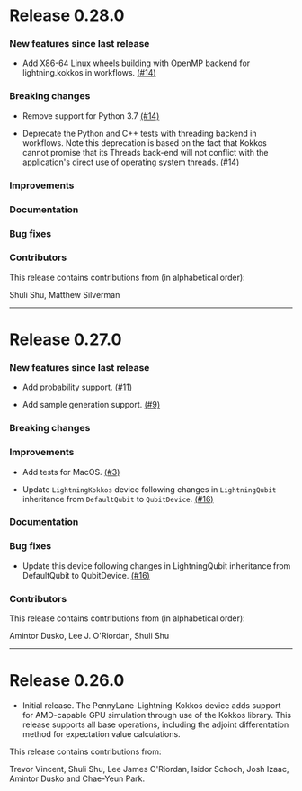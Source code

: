 # Release 0.28.0

 
### New features since last release

 * Add X86-64 Linux wheels building with OpenMP backend for lightning.kokkos in workflows.
 [(#14)](https://github.com/PennyLaneAI/pennylane-lightning-kokkos/pull/14)

### Breaking changes

 * Remove support for Python 3.7
 [(#14)](https://github.com/PennyLaneAI/pennylane-lightning-kokkos/pull/14)
 
 * Deprecate the Python and C++ tests with threading backend in workflows.
 Note this deprecation is based on the fact that Kokkos cannot promise that its Threads back-end will 
 not conflict with the application's direct use of operating system threads. 
 [(#14)](https://github.com/PennyLaneAI/pennylane-lightning-kokkos/pull/14)
 
### Improvements

### Documentation

### Bug fixes

### Contributors

This release contains contributions from (in alphabetical order):

Shuli Shu, Matthew Silverman

---
# Release 0.27.0

### New features since last release

 * Add probability support.
 [(#11)](https://github.com/PennyLaneAI/pennylane-lightning-kokkos/pull/11)

 * Add sample generation support.
 [(#9)](https://github.com/PennyLaneAI/pennylane-lightning-kokkos/pull/9)

### Breaking changes

### Improvements

 * Add tests for MacOS.
  [(#3)](https://github.com/PennyLaneAI/pennylane-lightning-kokkos/pull/3)

 * Update `LightningKokkos` device following changes in `LightningQubit` inheritance from `DefaultQubit` to `QubitDevice`.
 [(#16)](https://github.com/PennyLaneAI/pennylane-lightning-kokkos/pull/16)

### Documentation

### Bug fixes
 * Update this device following changes in LightningQubit inheritance from DefaultQubit to QubitDevice.
 [(#16)](https://github.com/PennyLaneAI/pennylane-lightning-kokkos/pull/16)

### Contributors

This release contains contributions from (in alphabetical order):

Amintor Dusko, Lee J. O'Riordan, Shuli Shu

---
# Release 0.26.0

 * Initial release. The PennyLane-Lightning-Kokkos device adds support for AMD-capable GPU simulation through use of the Kokkos library.
This release supports all base operations, including the adjoint differentation method for expectation value calculations.

This release contains contributions from:

Trevor Vincent, Shuli Shu, Lee James O'Riordan, Isidor Schoch, Josh Izaac, Amintor Dusko and Chae-Yeun Park.
